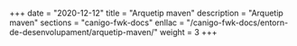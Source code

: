 +++
date        = "2020-12-12"
title       = "Arquetip maven"
description = "Arquetip maven"
sections    = "canigo-fwk-docs"
enllac		= "/canigo-fwk-docs/entorn-de-desenvolupament/arquetip-maven/"
weight		= 3
+++
